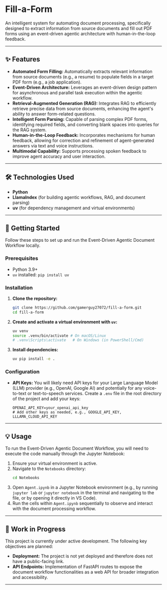 # Fill-a-Form

An intelligent system for automating document processing, specifically designed to extract information from source documents and fill out PDF forms using an event-driven agentic architecture with human-in-the-loop feedback.

---

## ✨ Features

* **Automated Form Filling:** Automatically extracts relevant information from source documents (e.g., a resume) to populate fields in a target PDF form (e.g., a job application).
* **Event-Driven Architecture:** Leverages an event-driven design pattern for asynchronous and parallel task execution within the agentic workflow.
* **Retrieval-Augmented Generation (RAG):** Integrates RAG to efficiently retrieve precise data from source documents, enhancing the agent's ability to answer form-related questions.
* **Intelligent Form Parsing:** Capable of parsing complex PDF forms, identifying required fields, and converting blank spaces into queries for the RAG system.
* **Human-in-the-Loop Feedback:** Incorporates mechanisms for human feedback, allowing for correction and refinement of agent-generated answers via text and voice instructions.
* **Multimodal Capability:** Supports processing spoken feedback to improve agent accuracy and user interaction.

---

## 🛠️ Technologies Used

* **Python**
* **LlamaIndex** (for building agentic workflows, RAG, and document parsing)
* **uv** (for dependency management and virtual environments)

---

## 🚀 Getting Started

Follow these steps to set up and run the Event-Driven Agentic Document Workflow locally.

### Prerequisites

* Python 3.9+
* `uv` installed: `pip install uv`

### Installation

1.  **Clone the repository:**
    ```bash
    git clone https://github.com/gamerguy27072/fill-a-form.git
    cd fill-a-form
    ```

2.  **Create and activate a virtual environment with `uv`:**
    ```bash
    uv venv
    source .venv/bin/activate # On macOS/Linux
    # .venv\Scripts\activate   # On Windows (in PowerShell/Cmd)
    ```

3.  **Install dependencies:**
    ```bash
    uv pip install -e .
    ```

### Configuration

* **API Keys:** You will likely need API keys for your Large Language Model (LLM) provider (e.g., OpenAI, Google AI) and potentially for any voice-to-text or text-to-speech services. Create a `.env` file in the root directory of the project and add your keys:
    ```
    OPENAI_API_KEY=your_openai_api_key
    # Add other keys as needed, e.g., GOOGLE_API_KEY, LLLAMA_CLOUD_API_KEY
    ```

---

## 💡 Usage

To run the Event-Driven Agentic Document Workflow, you will need to execute the code manually through the Jupyter Notebook:

1.  Ensure your virtual environment is active.
2.  Navigate to the `Notebooks` directory:
    ```bash
    cd Notebooks
    ```
3.  Open `Agent.ipynb` in a Jupyter Notebook environment (e.g., by running `jupyter lab` or `jupyter notebook` in the terminal and navigating to the file, or by opening it directly in VS Code).
4.  Run the cells within `Agent.ipynb` sequentially to observe and interact with the document processing workflow.

---

## 🚧 Work in Progress

This project is currently under active development. The following key objectives are planned:

* **Deployment:** The project is not yet deployed and therefore does not have a public-facing link.
* **API Endpoints:** Implementation of FastAPI routes to expose the document workflow functionalities as a web API for broader integration and accessibility.

---